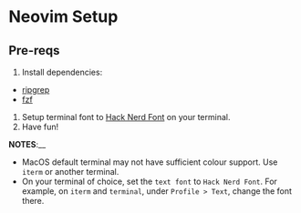 # Neovim Setup 

## Pre-reqs
1. Install dependencies:
  - [ripgrep](https://github.com/BurntSushi/ripgrep)
  - [fzf](https://github.com/junegunn/fzf)
1. Setup terminal font to [Hack Nerd Font](https://www.nerdfonts.com/) on your terminal.
1. Have fun!

__NOTES__:__
- MacOS default terminal may not have sufficient colour support. Use `iterm` or another terminal.
- On your terminal of choice, set the `text font` to `Hack Nerd Font`. For example, on `iterm` and `terminal`, under `Profile > Text`, change the font there.

